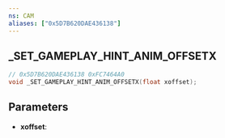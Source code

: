 ```yaml
---
ns: CAM
aliases: ["0x5D7B620DAE436138"]
---
```

## _SET_GAMEPLAY_HINT_ANIM_OFFSETX

```c
// 0x5D7B620DAE436138 0xFC7464A0
void _SET_GAMEPLAY_HINT_ANIM_OFFSETX(float xoffset);
```

## Parameters
* **xoffset**: 

